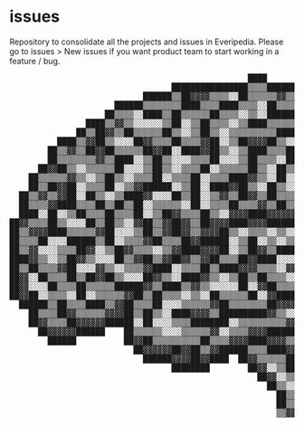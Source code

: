 # issues

Repository to consolidate all the projects and issues in Everipedia. Please go to issues > New issues if you want product team to start working in a feature / bug.


<pre>
                                                  ████                                      
                                  ████████████████▒▒▒▒██████                                
                            ██████▒▒██▓▓▓▓▒▒▒▒░░██▒▒▒▒▒▒▓▓▒▒██████                          
                      ██████▒▒▒▒▒▒▒▒████▒▒▒▒████▒▒▒▒░░██▒▒▒▒▓▓▒▒▓▓████                      
                    ██▒▒▒▒░░████▒▒██▒▒▒▒▒▒██▒▒▒▒░░▒▒░░██████▓▓▒▒██▓▓▓▓██                    
                ████▒▒▓▓▒▒░░░░░░▒▒██░░▒▒██▒▒▒▒░░▒▒████▒▒▒▒▒▒▒▒██▓▓██▒▒▒▒████                
              ██▒▒██▓▓▒▒██▒▒▒▒▒▒██▒▒░░▒▒██▒▒░░▒▒▒▒▒▒▒▒▒▒████████▒▒▒▒▒▒▒▒██▓▓██              
          ████▒▒▓▓██▒▒░░░░██▓▓▒▒▒▒██▒▒▒▒▓▓██░░▒▒██▓▓▓▓██▒▒░░██▒▒██▒▒░░██▒▒▒▒▓▓██            
        ██▒▒▓▓▒▒██▓▓██▒▒▒▒▒▒██▓▓██░░████▓▓██▒▒░░▒▒████▒▒▒▒██▒▒▒▒▒▒░░████░░▒▒▒▒▓▓██          
        ██▒▒▒▒▒▒▒▒▓▓▒▒████░░▒▒██▒▒░░░░▒▒▒▒██░░░░▒▒██▒▒▒▒░░██░░▒▒████░░░░████▒▒▓▓▒▒██        
      ██▓▓██▒▒░░▒▒▒▒▒▒██░░░░▒▒██▒▒░░▒▒▒▒██░░▒▒▒▒▒▒██▒▒░░██▒▒░░██▓▓▓▓▒▒░░░░░░██▒▒▓▓▒▒██      
    ██▒▒▒▒▒▒▓▓▒▒░░▒▒██▒▒░░▒▒▒▒██░░▒▒▒▒██░░▒▒▒▒████▓▓▒▒░░██░░░░██▓▓████▒▒▒▒▒▒▓▓██▒▒▓▓██      
    ██▒▒██▓▓██░░▒▒▒▒██░░▒▒▓▓██████░░▒▒██░░████▓▓██▒▒░░██▒▒░░▒▒████▒▒▓▓██▒▒▒▒▓▓████▒▒████    
  ██▒▒▓▓▒▒▓▓██░░██▒▒░░▒▒████▓▓░░░░██▒▒██░░▒▒▓▓▒▒██▓▓▒▒██▒▒▒▒▒▒██▒▒▒▒░░▓▓██▓▓██▒▒▓▓██▒▒▓▓██  
  ██▒▒▒▒▓▓████▒▒▒▒██▒▒██▒▒██░░▒▒▒▒▒▒░░██░░▒▒▒▒██▒▒▒▒▓▓▒▒██▒▒██▒▒▓▓▒▒████▒▒██▒▒▒▒██▒▒▓▓▒▒██  
  ████░░██░░▒▒██▒▒▒▒██▒▒▒▒██░░▒▒██▓▓▒▒▒▒██▒▒░░▓▓▓▓████▓▓▓▓▓▓▓▓▓▓██▒▒░░░░▒▒██░░██▓▓██▓▓██▓▓██
██▓▓▒▒▒▒██▒▒░░░░██▒▒██▒▒░░▓▓██▒▒▓▓██▓▓▒▒██▓▓▓▓████▓▓▓▓██████████▒▒▒▒░░▒▒▒▒██░░▒▒▒▒██▒▒██▓▓██
██▒▒▓▓▓▓████▒▒▒▒▒▒▓▓██░░░░▒▒██▒▒▓▓██▓▓▒▒▓▓▓▓██▒▒░░▒▒▒▒░░▒▒░░░░░░▒▒▒▒████▒▒▒▒██▓▓▓▓▓▓▓▓██▒▒██
██▒▒▒▒██░░░░██████▒▒██░░▒▒▒▒▓▓██▒▒▒▒██▓▓██████░░▒▒██░░▒▒░░▒▒████████▒▒░░▒▒▒▒██░░░░▒▒▒▒▒▒▓▓██
██▒▒▓▓░░░░▒▒▒▒██▓▓░░▒▒██▓▓▒▒▒▒░░▒▒▓▓████▓▓▓▓██░░▒▒██▓▓▒▒████▒▒░░░░░░░░▒▒▒▒██░░▒▒▒▒████▓▓▓▓██
████▓▓▒▒░░▒▒██▓▓▒▒░░░░██▒▒▓▓██▒▒▓▓██▓▓▒▒▓▓██▒▒▒▒██▓▓████░░░░▒▒████████▒▒▓▓▓▓██▒▒██▓▓▒▒██▓▓██
██▒▒██▒▒▒▒▓▓██░░░░▓▓▒▒░░▒▒▒▒▓▓████░░▒▒▒▒██▒▒████▓▓▓▓▒▒▒▒░░▓▓██░░░░▒▒▓▓██▓▓████▒▒▒▒▒▒▓▓▓▓██  
██▓▓░░██▒▒▒▒██▒▒██▓▓██▒▒░░░░██▓▓▒▒░░████▓▓▒▒░░▒▒██▒▒██▒▒▒▒░░░░░░▒▒▒▒████▒▒██▒▒██████▒▒██    
██▓▓░░░░██▒▒▒▒██▒▒▒▒▒▒██████▓▓▒▒████▒▒▓▓▒▒░░░░░░██░░▓▓██▒▒▒▒▒▒▒▒▓▓██▒▒██▒▒▒▒▒▒██▓▓▓▓██      
██▓▓██░░▒▒▒▒░░██░░▒▒▒▒▒▒▓▓██▒▒██▒▒▒▒░░▒▒░░██▒▒▒▒▒▒██░░▓▓██████████▓▓▓▓▓▓▓▓▒▒██████████      
  ██████▒▒██▒▒▒▒████▒▒▓▓██▒▒▒▒██░░░░▒▒▒▒▒▒▓▓██▒▒▒▒▒▒▒▒██▓▓▓▓▒▒▒▒▒▒██████████▒▒▓▓▓▓▓▓██      
    ██▒▒▒▒██▓▓▒▒▒▒▒▒▓▓▓▓██▒▒██▒▒░░████▓▓▓▓▒▒██████████▓▓▒▒░░░░░░▒▒██▓▓▓▓▒▒▓▓▓▓▒▒▓▓▓▓██      
    ██▓▓▒▒▒▒██▓▓▓▓▓▓██████░░██░░░░▒▒▒▒████████░░▒▒▒▒▒▒▒▒▒▒▓▓▓▓████▓▓▓▓▓▓▓▓▒▒▒▒██▓▓▓▓██      
      ██▓▓▓▓▓▓██████    ██▒▒▒▒▒▒░░░░▒▒▒▒▒▒▓▓░░▒▒▒▒▓▓▓▓████████▓▓▓▓▓▓▓▓▓▓▒▒▓▓██▓▓▒▒██        
        ██████          ██▓▓██▒▒▒▒▒▒▒▒▒▒██▒▒▒▒▓▓▓▓████▓▓▓▓▒▒▒▒▓▓▓▓▒▒▓▓▓▓████▒▒▓▓▓▓██        
                          ██▓▓▓▓▓▓██▓▓██▒▒▓▓██████▒▒▒▒████▓▓▓▓██████████▓▓▓▓▓▓▒▒██          
                            ██████▓▓▓▓██▓▓████  ██▓▓▒▒▒▒▒▒████▒▒▓▓▒▒▓▓▒▒▒▒▒▒▓▓██            
                                  ████████        ██▓▓░░▒▒██▓▓▓▓██▓▓▒▒▓▓▓▓████              
                                                    ██▓▓░░▒▒██████████████                  
                                                      ██▒▒░░▓▓██                            
                                                        ██▒▒▒▒██                            
                                                        ██▒▒▒▒██                            
                                                        ▒▒▓▓▓▓▒▒                            

</pre>
